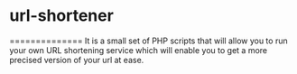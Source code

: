 # url-shortener
==============
It is a small set of PHP scripts that will allow you to run your own URL shortening service which will enable you to get a more precised version of your url at ease.
